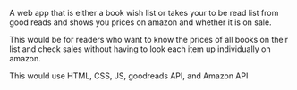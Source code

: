 A web app that is either a book wish list or takes your to be read list from good reads and shows you prices on amazon and whether it is on sale.

This would be for readers who want to know the prices of all books on their list and check sales without having to look each item up individually on amazon. 

This would use HTML, CSS, JS, goodreads API, and Amazon API
